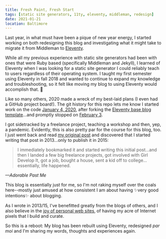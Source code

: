 ```yaml
---
title: Fresh Paint, Fresh Start
tags: [static site generators, 11ty, eleventy, middleman, redesign]
date: 2021-01-21
location: Baltimore
---
```


Last year, in what must have been a pique of new year energy, I started working on both redesigning this blog and investigating what it might take to migrate it from Middleman to [Eleventy](https://www.11ty.dev/).

While all my previous experience with static site generators had been with ones that were Ruby based (specifically Middleman and Jekyll), I learned of Eleventy when I was looking for a static site generator I could reliably teach to users regardless of their operating system. I taught my first semester using Eleventy in fall 2018 and wanted to continue to expand my knowledge and troubleshooting, so it felt like moving my blog to using Eleventy would accomplish that. 🎉

Like so many others, 2020 made a wreck of my best-laid plans (I even had a GitHub project board!). The git history for this repo lets me know I started work on the code [January 4, 2020](https://github.com/angeliquejw/dev-blog/commit/b02191fc65599782d90cd47a76a24b68dd0544bc), after forking the [Eleventy base blog template](https://github.com/11ty/eleventy-base-blog)...and promptly stopped on [February 3](https://github.com/angeliquejw/dev-blog/commit/58f635abf5f3f4421da4b252de6dcc01d24124b9).

I got sidetracked by a freelance project, teaching a workshop and then, yep, a pandemic. Evidently, this is also pretty par for the course for this blog, too. I just went back and read [my original post](/blog/2015/mission-statement) and discovered that I started writing that post in 2013...only to publish it in 2015:

> I immediately bookmarked it and started writing this initial post…and then I landed a few big freelance projects, got involved with Girl Develop It, got a job, bought a house, sent a kid off to college…essentially, life happened.

<cite>&mdash;Adorable Past Me</cite>

This blog is essentially just for me, so I'm not raking myself over the coals here--mostly just amused at how consistent I am about having ✨very good intentions✨ about blogging.

As I wrote in 2013/15, I've benefitted greatly from the blogs of others, and I also believe in the [joy of personal web sites](https://vanschneider.com/a-love-letter-to-personal-websites), of having my acre of Internet pixels that I build and curate.

So this is a reboot: My blog has been rebuilt using Eleventy, redesigned _par moi_ and I'm sharing my words, thoughts and experiences again.
